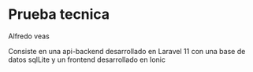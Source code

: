 # Prueba tecnica

Alfredo veas

Consiste en una api-backend desarrollado en Laravel 11 con una base de datos sqlLite y un frontend desarrollado en Ionic 